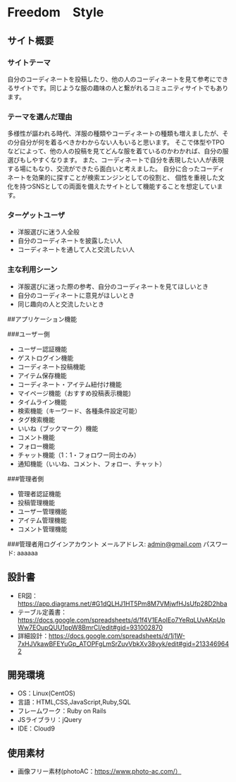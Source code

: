 # Freedom　Style

## サイト概要
### サイトテーマ
自分のコーディネートを投稿したり、他の人のコーディネートを見て参考にできるサイトです。同じような服の趣味の人と繋がれるコミュニティサイトでもあります。

### テーマを選んだ理由
多様性が謳われる時代、洋服の種類やコーディネートの種類も増えましたが、その分自分が何を着るべきかわからない人もいると思います。
そこで体型やTPOなどによって、他の人の投稿を見てどんな服を着ているのかわかれば、自分の服選びもしやすくなります。
また、コーディネートで自分を表現したい人が表現する場にもなり、交流ができたら面白いと考えました。
自分に合ったコーディネートを効果的に探すことが検索エンジンとしての役割と、
個性を重視した文化を持つSNSとしての両面を備えたサイトとして機能することを想定しています。

### ターゲットユーザ
- 洋服選びに迷う人全般
- 自分のコーディネートを披露したい人
- コーディネートを通して人と交流したい人

### 主な利用シーン
- 洋服選びに迷った際の参考、自分のコーディネートを見てほしいとき
- 自分のコーディネートに意見がほしいとき
- 同じ趣向の人と交流したいとき

##アプリケーション機能

###ユーザー側
- ユーザー認証機能
- ゲストログイン機能
- コーディネート投稿機能
- アイテム保存機能
- コーディネート・アイテム紐付け機能
- マイページ機能（おすすめ投稿表示機能)
- タイムライン機能
- 検索機能（キーワード、各種条件設定可能）
- タグ検索機能
- いいね（ブックマーク）機能
- コメント機能
- フォロー機能
- チャット機能（1：1・フォロワー同士のみ）
- 通知機能（いいね、コメント、フォロー、チャット）

###管理者側
- 管理者認証機能
- 投稿管理機能
- ユーザー管理機能
- アイテム管理機能
- コメント管理機能

###管理者用ログインアカウント
メールアドレス: admin@gmail.com
パスワード: aaaaaa

## 設計書
- ER図：https://app.diagrams.net/#G1dQLHJ1HT5Pm8M7VMjwfHJsUfp28D2hba
- テーブル定義書：https://docs.google.com/spreadsheets/d/1f4V1EAoIEo7YeRqLUvAKpUpWw7EOupQUU1ppW8BmrCI/edit#gid=931002870
- 詳細設計：https://docs.google.com/spreadsheets/d/1j1W-7xHJVkawBFEYuGp_ATOPFgLmSrZuvVbkXv38vyk/edit#gid=2133469642

## 開発環境
- OS：Linux(CentOS)
- 言語：HTML,CSS,JavaScript,Ruby,SQL
- フレームワーク：Ruby on Rails
- JSライブラリ：jQuery
- IDE：Cloud9

## 使用素材
- 画像フリー素材(photoAC：https://www.photo-ac.com/）